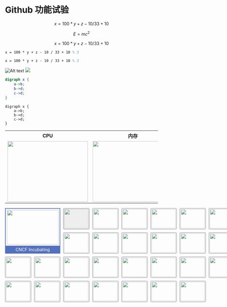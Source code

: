 # Github 功能试验

$$
x = 100 * y + z - 10 / 33 + 10 % 3
$$

```math
E = mc^{2}
```

```math
x = 100 * y + z - 10 / 33 + 10 % 3
```

```latex
x = 100 * y + z - 10 / 33 + 10 % 3
```

```tex
x = 100 * y + z - 10 / 33 + 10 % 3
```

![Alt text](https://raw.github.com/potherca-blog/StackOverflow/master/question.13808020.include-an-svg-hosted-on-github-in-markdown/controllers_brief.svg?sanitize=true)
<img src="https://raw.github.com/potherca-blog/StackOverflow/master/question.13808020.include-an-svg-hosted-on-github-in-markdown/controllers_brief.svg?sanitize=true">

```dot
digraph x {
    a->b;
    b->d;
    c->d;
}
```


```gv
digraph x {
    a->b;
    b->d;
    c->d;
}
```

<table border="0">
    <tr>
        <th>CPU</th>
        <th>内存</th>
        <th>主板</th>
    </tr>
    <tr>
        <td><img src=".images/hardware/cpu.png" width="265px" height="200px"></td>
        <td><img src=".images/hardware/memory.png" width="265px" height="200px"></td>
        <td><img src=".images/hardware/motherboard.png" width="265px" height="200px"></td>
    </tr>
</table>

<style type="text/css">
    .wrapper {
        width: 960px;
    }

    .link {
        display: block
    }

    .incubating {
        cursor: pointer;
        position: relative;
        float: left;
        border: 2px solid rgb(83, 113, 189);
        width: 178px;
        height: 146px;
        margin-right: 10px;
        margin-bottom: 10px
    }

    .incubating-img {
        width: 170px;
        height: 114px;
        margin: 2px;
        padding: 2px
    }

    .incubating-tips {
        position: absolute;
        left: 0px;
        right: 0px;
        bottom: 0px;
        height: 24px;
        text-align: center;
        background: rgb(83, 113, 189);
        color: white;
        font-size: 14px;
        line-height: 26px
    }

    .sandbox {
        cursor: pointer;
        position: relative;
        float: left;
        width: 86px;
        height: 70px;
        margin-right: 10px;
        margin-bottom: 10px;
    }

    .sanbox-img {
        width: 80px;
        height: 64px;
        padding: 2px;
        border: 1px solid grey;
        border-radius: 3px;
    }

    .sanbox-img-none {
        background: rgb(238, 238, 238);
        cursor: default
    }
</style>

<div class="wrapper">
    <div class="incubating">
        <a href="rook/README.md" class="link">
            <img src=".images/logos/rook.svg" class="incubating-img">
            <div class="incubating-tips">CNCF Incubating</div>
        </a>
    </div>
    <div class="sandbox">
        <img src=".images/logos/arrikto.svg" class="sanbox-img sanbox-img-none">
    </div>
    <div class="sandbox">
        <img src=".images/logos/ceph.svg" class="sanbox-img">
    </div>
    <div class="sandbox">
        <img src=".images/logos/chubao-fs.svg" class="sanbox-img"></div>
    <div class="sandbox">
        <img src=".images/logos/container-storage-interface-csi.svg" class="sanbox-img">
    </div>
    <div class="sandbox">
        <img src=".images/logos/datera.svg" class="sanbox-img">
    </div>
    <div class="sandbox">
        <img src=".images/logos/dell-emc.svg" class="sanbox-img">
    </div>
    <div class="sandbox">
        <img src=".images/logos/diamanti.svg" class="sanbox-img">
    </div>
    <div class="sandbox">
        <img src=".images/logos/elastifile.svg" class="sanbox-img">
    </div>
    <div class="sandbox">
        <img src=".images/logos/gluster.svg" class="sanbox-img">
    </div>
    <div class="sandbox">
        <img src=".images/logos/hatchway.svg" class="sanbox-img">
    </div>
    <div class="sandbox">
        <img src=".images/logos/hedvig.svg" class="sanbox-img">
    </div>
    <div class="sandbox">
        <img src=".images/logos/hpe-storage.svg" class="sanbox-img">
    </div>
    <div class="sandbox">
        <img src=".images/logos/infinidat.svg" class="sanbox-img">
    </div>
    <div class="sandbox">
        <img src=".images/logos/kasten.svg" class="sanbox-img">
    </div>
    <div class="sandbox">
        <img src=".images/logos/leo-fs.svg" class="sanbox-img">
    </div>
    <div class="sandbox">
        <img src=".images/logos/longhorn.svg" class="sanbox-img">
    </div>
    <div class="sandbox">
        <img src=".images/logos/minio.svg" class="sanbox-img">
    </div>
    <div class="sandbox">
        <img src=".images/logos/moose-fs.svg" class="sanbox-img">
    </div>
    <div class="sandbox">
        <img src=".images/logos/net-app.svg" class="sanbox-img">
    </div>
    <div class="sandbox">
        <img src=".images/logos/open-ebs.svg" class="sanbox-img">
    </div>
    <div class="sandbox">
        <img src=".images/logos/open-io.svg" class="sanbox-img">
    </div>
    <div class="sandbox">
        <img src=".images/logos/open-sds.svg" class="sanbox-img">
    </div>
    <div class="sandbox">
        <img src=".images/logos/portworx.svg" class="sanbox-img">
    </div>
    <div class="sandbox">
        <img src=".images/logos/pure-storage.svg" class="sanbox-img">
    </div>
    <div class="sandbox">
        <img src=".images/logos/quobyte.svg" class="sanbox-img">
    </div>
    <div class="sandbox">
        <img src=".images/logos/rex-ray.svg" class="sanbox-img">
    </div>
    <div class="sandbox">
        <img src=".images/logos/robin-systems.svg" class="sanbox-img">
    </div>
    <div class="sandbox">
        <img src=".images/logos/scality-ring.svg" class="sanbox-img">
    </div>
    <div class="sandbox">
        <img src=".images/logos/storage-os.svg" class="sanbox-img">
    </div>
    <div class="sandbox">
        <img src=".images/logos/swift.svg" class="sanbox-img">
    </div>
    <div class="sandbox">
        <img src=".images/logos/triton-object-storage.svg" class="sanbox-img">
    </div>
    <div class="sandbox">
        <img src=".images/logos/yr-cloud-file.svg" class="sanbox-img">
    </div>
    <div class="sandbox">
        <img src=".images/logos/zenko.svg" class="sanbox-img">
    </div>
</div>

